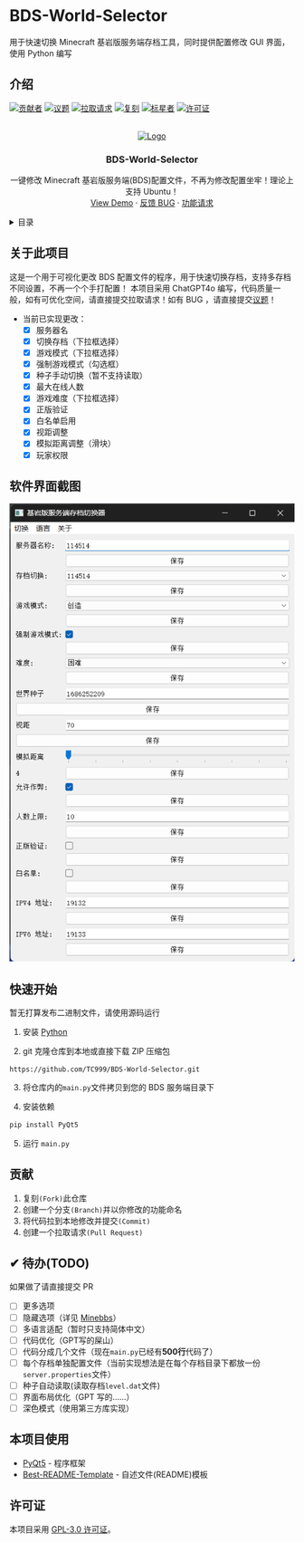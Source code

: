 # BDS-World-Selector
用于快速切换 Minecraft 基岩版服务端存档工具，同时提供配置修改 GUI 界面，使用 Python 编写

## 介绍

<!-- Improved compatibility of back to top link: See: https://github.com/othneildrew/Best-README-Template/pull/73 -->
<a id="readme-top"></a>
<!--
*** Thanks for checking out the Best-README-Template. If you have a suggestion
*** that would make this better, please fork the repo and create a pull request
*** or simply open an issue with the tag "enhancement".
*** Don't forget to give the project a star!
*** Thanks again! Now go create something AMAZING! :D
-->



<!-- PROJECT SHIELDS -->
<!--
*** I'm using markdown "reference style" links for readability.
*** Reference links are enclosed in brackets [ ] instead of parentheses ( ).
*** See the bottom of this document for the declaration of the reference variables
*** for contributors-url, forks-url, etc. This is an optional, concise syntax you may use.
*** https://www.markdownguide.org/basic-syntax/#reference-style-links
-->
[![贡献者][contributors-shield]][contributors-url]
[![议题][issues-shield]][issues-url]
[![拉取请求][pull-requests-shield]][pull-requests-url]
[![复刻][forks-shield]][forks-url]
[![标星者][stars-shield]][stars-url]
[![许可证][license-shield]](LICENSE)


<!-- PROJECT LOGO -->
<br />
<div align="center">
  <a href="https://github.com/othneildrew/Best-README-Template">
    <img src="images/logo.png" alt="Logo" width="80" height="80">
  </a>

  <h3 align="center">BDS-World-Selector</h3>

  <p align="center">
    一键修改 Minecraft 基岩版服务端(BDS)配置文件，不再为修改配置坐牢！理论上支持 Ubuntu！
    <!--
    <br />
    <a href="https://github.com/othneildrew/Best-README-Template"><strong>Explore the docs »</strong></a>
    <br />
    -->
    <br />
    <a href="https://github.com/othneildrew/Best-README-Template">View Demo</a>
    ·
    <a href="https://github.com/TC999/BDS-World-Selector/issues">反馈 BUG</a>
    ·
    <a href="https://github.com/TC999/BDS-World-Selector/issues">功能请求</a>
  </p>
</div>


<!-- TABLE OF CONTENTS -->
<details>
  <summary>目录</summary>
  <ol>
    <li>
      <a href="#关于此项目">关于此项目</a>
      <!--ul>
        <li><a href="#built-with">Built With</a></li>
      </ul>
      -->
    </li>
    <li>
      <a href="#快速开始">快速开始</a>
      <!---
      <ul>
        <li><a href="#prerequisites">Prerequisites</a></li>
        <li><a href="#installation">Installation</a></li>
      </ul>
      -->
    </li>
    <!---
    <li><a href="#usage">Usage</a></li>
    <li><a href="#roadmap">Roadmap</a></li>
    -->
    <li><a href="#贡献">贡献</a></li>
    <li><a href="#许可证">许可证</a></li>
    <!---
    <li><a href="#contact">Contact</a></li>
    <li><a href="#acknowledgments">Acknowledgments</a></li>
    -->
  </ol>
</details>



<!-- ABOUT THE PROJECT -->
## 关于此项目
这是一个用于可视化更改 BDS 配置文件的程序，用于快速切换存档，支持多存档不同设置，不再一个个手打配置！
本项目采用 ChatGPT4o 编写，代码质量一般，如有可优化空间，请直接提交拉取请求！如有 BUG ，请直接提交[议题][issues-url]！

- 当前已实现更改：
    - [x] 服务器名
    - [x] 切换存档（下拉框选择）
    - [x] 游戏模式（下拉框选择）
    - [x] 强制游戏模式（勾选框）
    - [x] 种子手动切换（暂不支持读取）
    - [x] 最大在线人数
    - [x] 游戏难度（下拉框选择）
    - [x] 正版验证
    - [x] 白名单启用
    - [x] 视距调整
    - [x] 模拟距离调整（滑块）
    - [x] 玩家权限

## 软件界面截图
![截图](doc/软件界面截图.png)

## 快速开始
暂无打算发布二进制文件，请使用源码运行

1. 安装 [Python](https://www.python.org)

2. git 克隆仓库到本地或直接下载 ZIP 压缩包
```
https://github.com/TC999/BDS-World-Selector.git
```

3. 将仓库内的`main.py`文件拷贝到您的 BDS 服务端目录下

4. 安装依赖
```python
pip install PyQt5
```

5. 运行 `main.py`

## 贡献
<!---
> [!IMPORTANT]
> 请提前设置GPG密钥，具体操作请查看[Github官方文档][github-doc-gpg-url]
-->
1. 复刻`(Fork)`此仓库
2. 创建一个分支`(Branch)`并以你修改的功能命名
3. 将代码拉到本地修改并提交`(Commit)`
4. 创建一个拉取请求`(Pull Request)`

## ✔ 待办(TODO)
如果做了请直接提交 PR
- [ ] 更多选项
- [ ] 隐藏选项（详见 [Minebbs](https://www.minebbs.com/threads/bedrock-dedicated-server-server-properties.1664/)）
- [ ] 多语言适配（暂时只支持简体中文）
- [ ] 代码优化（GPT写的屎山）
- [ ] 代码分成几个文件（现在`main.py`已经有**500行**代码了）
- [ ] 每个存档单独配置文件（当前实现想法是在每个存档目录下都放一份`server.properties`文件）
- [ ] 种子自动读取(读取存档`level.dat`文件)
- [ ] 界面布局优化（GPT 写的……）
- [ ] 深色模式（使用第三方库实现）

<!--
## 已知 BUG（打勾为已修复）
- [x] 端口更改不可用(无法读取，且会导致程序直接退出)
-->

## 本项目使用
- [PyQt5][PyQt5] - 程序框架
- [Best-README-Template][Best-README-Template] - 自述文件(README)模板

## 许可证
本项目采用 [GPL-3.0 许可证](LICENSE)。

[contributors-url]: https://github.com/TC999/BDS-World-Selector/graphs/contributors "贡献者"
[contributors-shield]: https://img.shields.io/github/contributors/TC999/BDS-World-Selector?style=flat&logoSize=auto&label=%E8%B4%A1%E7%8C%AE%E8%80%85

[issues-url]: https://github.com/TC999/BDS-World-Selector/issues "议题"
[issues-shield]: https://img.shields.io/github/issues/TC999/BDS-World-Selector?style=flat&logoSize=auto&label=%E8%AE%AE%E9%A2%98

[pull-requests-url]: https://github.com/TC999/BDS-World-Selector/pulls "拉取请求"
[pull-requests-shield]: https://img.shields.io/github/issues-pr/TC999/BDS-World-Selector?label=%E6%8B%89%E5%8F%96%E8%AF%B7%E6%B1%82

[forks-url]: https://github.com/TC999/BDS-World-Selector/fork "复刻"
[forks-shield]: https://img.shields.io/github/forks/TC999/BDS-World-Selector?style=flat&label=%E5%A4%8D%E5%88%BB%E6%95%B0

[stars-url]: https://github.com/TC999/BDS-World-Selector/stargazers "星标"
[stars-shield]:https://img.shields.io/github/stars/TC999/BDS-World-Selector?style=flat&logo=github&logoSize=auto&label=%E6%98%9F%E6%A0%87

[license-shield]: https://img.shields.io/github/license/TC999/BDS-World-Selector?style=flat&logoSize=auto&label=%E8%AE%B8%E5%8F%AF%E8%AF%81

[PyQt5]: https://pypi.org/project/PyQt5

[Best-README-Template]: https://github.com/othneildrew/Best-README-Template
